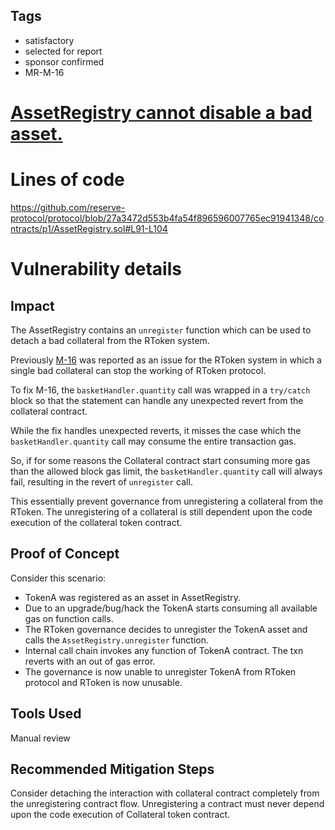## Tags

- satisfactory
- selected for report
- sponsor confirmed
- MR-M-16

# [AssetRegistry cannot disable a bad asset.](https://github.com/code-423n4/2023-02-reserve-mitigation-contest-findings/issues/73) 

# Lines of code

https://github.com/reserve-protocol/protocol/blob/27a3472d553b4fa54f896596007765ec91941348/contracts/p1/AssetRegistry.sol#L91-L104


# Vulnerability details

## Impact
The AssetRegistry contains an `unregister` function which can be used to detach a bad collateral from the RToken system.

Previously [M-16](https://github.com/code-423n4/2023-01-reserve-findings/issues/254) was reported as an issue for the RToken system in which a single bad collateral can stop the working of RToken protocol.

To fix M-16, the `basketHandler.quantity` call was wrapped in a `try/catch` block so that the statement can handle any unexpected revert from the collateral contract.

While the fix handles unexpected reverts, it misses the case which the `basketHandler.quantity` call may consume the entire transaction gas.

So, if for some reasons the Collateral contract start consuming more gas than the allowed block gas limit, the `basketHandler.quantity` call will always fail, resulting in the revert of `unregister` call.

This essentially prevent governance from unregistering a collateral from the RToken. The unregistering of a collateral is still dependent upon the code execution of the collateral token contract.


## Proof of Concept
Consider this scenario:

 - TokenA was registered as an asset in AssetRegistry.
 - Due to an upgrade/bug/hack the TokenA starts consuming all available gas on function calls.
 - The RToken governance decides to unregister the TokenA asset and calls the `AssetRegistry.unregister` function.
 - Internal call chain invokes any function of TokenA contract. The txn reverts with an out of gas error.
 - The governance is now unable to unregister TokenA from RToken protocol and RToken is now unusable.

## Tools Used
Manual review

## Recommended Mitigation Steps
Consider detaching the interaction with collateral contract completely from the unregistering contract flow. Unregistering a contract must never depend upon the code execution of Collateral token contract.